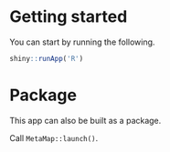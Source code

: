 Getting started
===============
You can start by running the following.

```r
shiny::runApp('R')
```


Package
=======

This app can also be built as a package.

Call `MetaMap::launch()`.